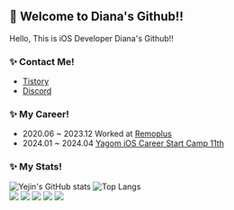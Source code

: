 ##  Welcome to Diana's Github!!
Hello, This is iOS Developer Diana's Github!!</br>

### ✨ Contact Me!
- [Tistory](https://devdiana.tistory.com/)</br>
- [Discord](https://discordapp.com/users/509326610281791498)</br>

### ✨ My Career!
- 2020.06 ~ 2023.12 Worked at [Remoplus](https://www.kr.remoplus.co/)</br>
- 2024.01 ~ 2024.04 [Yagom iOS Career Start Camp 11th](https://www.yagom-academy.kr/about)</br>

### ✨ My Stats!
![Yejin's GitHub stats](https://github-readme-stats.vercel.app/api?username=diana-yjh&show_icons=true)
![Top Langs](https://github-readme-stats.vercel.app/api/top-langs/?username=diana-yjh&layout=compact)
</br>
<img src="https://img.shields.io/badge/Swift-F05138?style=flat&logo=Swift&logoColor=white"/>
<img src="https://img.shields.io/badge/iOS-000000?style=flat&logo=iOS&logoColor=white"/>
<img src="https://img.shields.io/badge/Xcode-2478FF?style=flat&logo=Xcode&logoColor=white"/>
<img src="https://img.shields.io/badge/Git-F05032?style=flat&logo=Git&logoColor=white"/>
<img src="https://img.shields.io/badge/Figma-A566FF?style=flat&logo=figma&logoColor=white"/>
